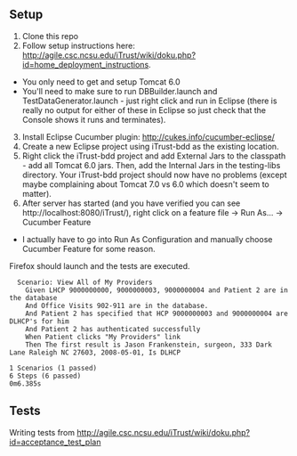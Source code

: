 ## Setup
1. Clone this repo
2. Follow setup instructions here: http://agile.csc.ncsu.edu/iTrust/wiki/doku.php?id=home_deployment_instructions.  
  * You only need to get and setup Tomcat 6.0
  * You'll need to make sure to run DBBuilder.launch and TestDataGenerator.launch - just right click and run in Eclipse (there is really no output for either of these in Eclipse so just check that the Console shows it runs and terminates).
3. Install Eclipse Cucumber plugin: http://cukes.info/cucumber-eclipse/
4. Create a new Eclipse project using iTrust-bdd as the existing location.
5. Right click the iTrust-bdd project and add External Jars to the classpath - add all Tomcat 6.0 jars.  Then, add the Internal Jars in the testing-libs directory.  Your iTrust-bdd project should now have no problems (except maybe complaining about Tomcat 7.0 vs 6.0 which doesn't seem to matter).
6. After server has started (and you have verified you can see http://localhost:8080/iTrust/), right click on a feature file -> Run As... -> Cucumber Feature
  * I actually have to go into Run As Configuration and manually choose Cucumber Feature for some reason.

Firefox should launch and the tests are executed.

```
  Scenario: View All of My Providers
    Given LHCP 9000000000, 9000000003, 9000000004 and Patient 2 are in the database
    And Office Visits 902-911 are in the database.
    And Patient 2 has specified that HCP 9000000003 and 9000000004 are DLHCP's for him
    And Patient 2 has authenticated successfully
    When Patient clicks "My Providers" link
    Then The first result is Jason Frankenstein, surgeon, 333 Dark Lane Raleigh NC 27603, 2008-05-01, Is DLHCP

1 Scenarios (1 passed)
6 Steps (6 passed)
0m6.385s
```

## Tests
Writing tests from http://agile.csc.ncsu.edu/iTrust/wiki/doku.php?id=acceptance_test_plan
